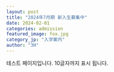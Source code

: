 ```yaml
---
layout: post
title: "2024年7月期 新入生募集中"
date: 2024-02-01
categories: admission
featured_image: fox.jpg
category_jp: "入学案内"
author: "3H"
---
```


테스트 페이지입니다. 10글자까지 표시 됩니다.

